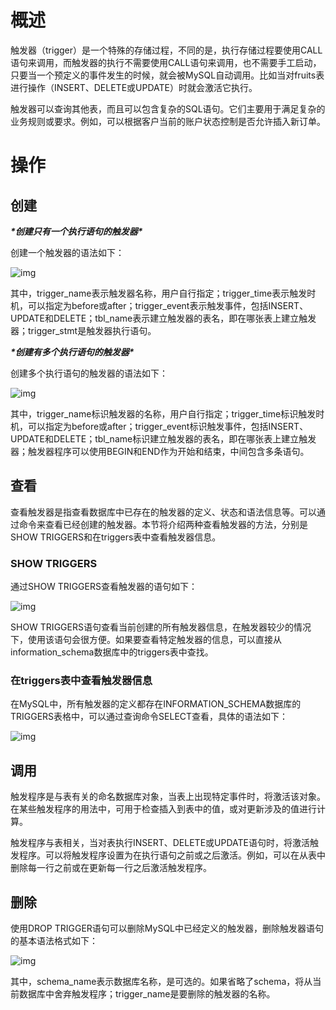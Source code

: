 # 概述

触发器（trigger）是一个特殊的存储过程，不同的是，执行存储过程要使用CALL语句来调用，而触发器的执行不需要使用CALL语句来调用，也不需要手工启动，只要当一个预定义的事件发生的时候，就会被MySQL自动调用。比如当对fruits表进行操作（INSERT、DELETE或UPDATE）时就会激活它执行。

触发器可以查询其他表，而且可以包含复杂的SQL语句。它们主要用于满足复杂的业务规则或要求。例如，可以根据客户当前的账户状态控制是否允许插入新订单。

# 操作

## 创建

***\*创建只有一个执行语句的触发器\****

创建一个触发器的语法如下：

![img](file:///C:\Users\大力\AppData\Local\Temp\ksohtml\wps7025.tmp.jpg) 

其中，trigger_name表示触发器名称，用户自行指定；trigger_time表示触发时机，可以指定为before或after；trigger_event表示触发事件，包括INSERT、UPDATE和DELETE；tbl_name表示建立触发器的表名，即在哪张表上建立触发器；trigger_stmt是触发器执行语句。

 

***\*创建有多个执行语句的触发器\****

创建多个执行语句的触发器的语法如下：

![img](file:///C:\Users\大力\AppData\Local\Temp\ksohtml\wps7026.tmp.jpg) 

其中，trigger_name标识触发器的名称，用户自行指定；trigger_time标识触发时机，可以指定为before或after；trigger_event标识触发事件，包括INSERT、UPDATE和DELETE；tbl_name标识建立触发器的表名，即在哪张表上建立触发器；触发器程序可以使用BEGIN和END作为开始和结束，中间包含多条语句。

## 查看

查看触发器是指查看数据库中已存在的触发器的定义、状态和语法信息等。可以通过命令来查看已经创建的触发器。本节将介绍两种查看触发器的方法，分别是SHOW TRIGGERS和在triggers表中查看触发器信息。

### **SHOW TRIGGERS**

通过SHOW TRIGGERS查看触发器的语句如下：

![img](file:///C:\Users\大力\AppData\Local\Temp\ksohtml\wps7027.tmp.jpg) 

SHOW TRIGGERS语句查看当前创建的所有触发器信息，在触发器较少的情况下，使用该语句会很方便。如果要查看特定触发器的信息，可以直接从information_schema数据库中的triggers表中查找。

 

### **在triggers表中查看触发器信息**

在MySQL中，所有触发器的定义都存在INFORMATION_SCHEMA数据库的TRIGGERS表格中，可以通过查询命令SELECT查看，具体的语法如下：

![img](file:///C:\Users\大力\AppData\Local\Temp\ksohtml\wps7037.tmp.jpg) 

## 调用

触发程序是与表有关的命名数据库对象，当表上出现特定事件时，将激活该对象。在某些触发程序的用法中，可用于检查插入到表中的值，或对更新涉及的值进行计算。

触发程序与表相关，当对表执行INSERT、DELETE或UPDATE语句时，将激活触发程序。可以将触发程序设置为在执行语句之前或之后激活。例如，可以在从表中删除每一行之前或在更新每一行之后激活触发程序。

## 删除

使用DROP TRIGGER语句可以删除MySQL中已经定义的触发器，删除触发器语句的基本语法格式如下：

![img](file:///C:\Users\大力\AppData\Local\Temp\ksohtml\wps7038.tmp.jpg) 

其中，schema_name表示数据库名称，是可选的。如果省略了schema，将从当前数据库中舍弃触发程序；trigger_name是要删除的触发器的名称。